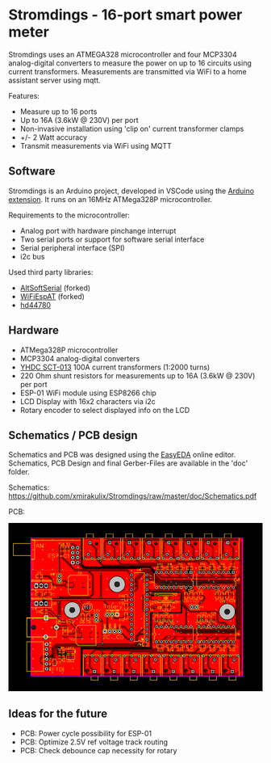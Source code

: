 # Stromdings - 16-port smart power meter

Stromdings uses an ATMEGA328 microcontroller and four MCP3304 analog-digital converters to measure the power on up to 16 circuits using current transformers.
Measurements are transmitted via WiFi to a home assistant server using mqtt.

Features:
- Measure up to 16 ports 
- Up to 16A (3.6kW @ 230V) per port
- Non-invasive installation using 'clip on' current transformer clamps
- +/- 2 Watt accuracy
- Transmit measurements via WiFi using MQTT

## Software

Stromdings is an Arduino project, developed in VSCode using the [Arduino extension](https://marketplace.visualstudio.com/items?itemName=vsciot-vscode.vscode-arduino). It runs on an 16MHz ATMega328P microcontroller.

Requirements to the microcontroller:
- Analog port with hardware pinchange interrupt
- Two serial ports or support for software serial interface
- Serial peripheral interface (SPI)
- i2c bus

Used third party libraries:
- [AltSoftSerial](https://github.com/xmirakulix/AltSoftSerial) (forked)
- [WiFiEspAT](https://github.com/xmirakulix/WiFiEspAT) (forked)
- [hd44780](https://github.com/duinoWitchery/hd44780)

## Hardware

- ATMega328P microcontroller
- MCP3304 analog-digital converters
- [YHDC SCT-013](http://en.yhdc.com/product/SCT013-401.html) 100A current transformers (1:2000 turns)
- 220 Ohm shunt resistors for measurements up to 16A (3.6kW @ 230V) per port
- ESP-01 WiFi module using ESP8266 chip
- LCD Display with 16x2 characters via i2c
- Rotary encoder to select displayed info on the LCD

## Schematics / PCB design

Schematics and PCB was designed using the [EasyEDA](https://easyeda.com/) online editor. Schematics, PCB Design and final Gerber-Files are available in the 'doc' folder.

Schematics: https://github.com/xmirakulix/Stromdings/raw/master/doc/Schematics.pdf

PCB: 

![PCB](https://github.com/xmirakulix/Stromdings/raw/master/doc/PCB.svg "PCB design")


## Ideas for the future

- PCB: Power cycle possibility for ESP-01
- PCB: Optimize 2.5V ref voltage track routing
- PCB: Check debounce cap necessity for rotary
